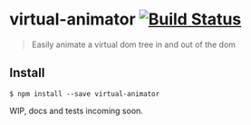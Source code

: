 # virtual-animator [![Build Status](https://travis-ci.org/ajoslin/virtual-animator.svg?branch=master)](https://travis-ci.org/ajoslin/virtual-animator)

> Easily animate a virtual dom tree in and out of the dom


## Install

```
$ npm install --save virtual-animator
```

WIP, docs and tests incoming soon.
